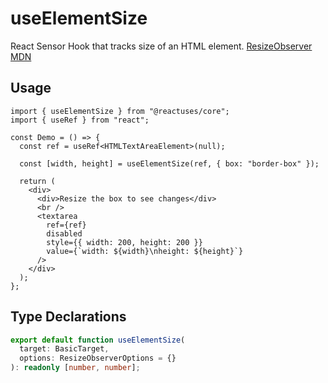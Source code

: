 # useElementSize

React Sensor Hook that tracks size of an HTML element. [ResizeObserver MDN](https://developer.mozilla.org/en-US/docs/Web/API/ResizeObserver)

## Usage

```tsx
import { useElementSize } from "@reactuses/core";
import { useRef } from "react";

const Demo = () => {
  const ref = useRef<HTMLTextAreaElement>(null);

  const [width, height] = useElementSize(ref, { box: "border-box" });

  return (
    <div>
      <div>Resize the box to see changes</div>
      <br />
      <textarea
        ref={ref}
        disabled
        style={{ width: 200, height: 200 }}
        value={`width: ${width}\nheight: ${height}`}
      />
    </div>
  );
};
```

## Type Declarations

```ts
export default function useElementSize(
  target: BasicTarget,
  options: ResizeObserverOptions = {}
): readonly [number, number];
```
